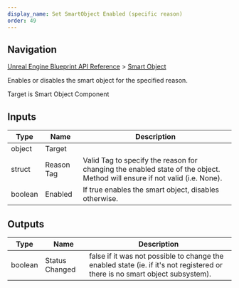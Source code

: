 ```yaml
---
display_name: Set SmartObject Enabled (specific reason)
order: 49
---
```

## Navigation

[Unreal Engine Blueprint API Reference](https://dev.epicgames.com/documentation/en-us/unreal-engine/BlueprintAPI) > [Smart Object](https://dev.epicgames.com/documentation/en-us/unreal-engine/BlueprintAPI/SmartObject)

Enables or disables the smart object for the specified reason.

Target is Smart Object Component

## Inputs

| Type | Name | Description |
| --- | --- | --- |
| object | Target |  |
| struct | Reason Tag | Valid Tag to specify the reason for changing the enabled state of the object. Method will ensure if not valid (i.e. None). |
| boolean | Enabled | If true enables the smart object, disables otherwise. |

## Outputs

| Type | Name | Description |
| --- | --- | --- |
| boolean | Status Changed | false if it was not possible to change the enabled state (ie. if it's not registered or there is no smart object subsystem). |
